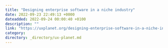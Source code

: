 ```yaml
---
title: "Designing enterprise software in a niche industry"
date: 2022-09-23 22:49:13 +0000
dateadded: 2022-09-24 00:00:40 +0100
description: ""
link: "https://uxplanet.org/designing-enterprise-software-in-a-niche-industry-how-to-design-for-complex-problems-with-limited-a64612dc68b3?source=rss----819cc2aaeee0---4"
category:
directory: _directory/ux-planet.md
---
```

